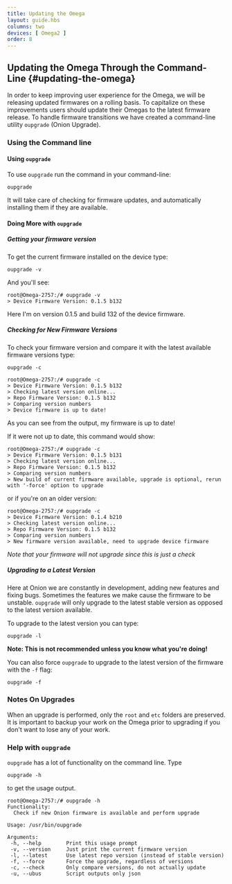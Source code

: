 ```yaml
---
title: Updating the Omega
layout: guide.hbs
columns: two
devices: [ Omega2 ]
order: 8
---
```


## Updating the Omega Through the Command-Line {#updating-the-omega}

In order to keep improving user experience for the Omega, we will be releasing updated firmwares on a rolling basis. To capitalize on these improvements users should update their Omegas to the latest firmware release. To handle firmware transitions we have created a command-line utility `oupgrade` (Onion Upgrade).

### Using the Command line

#### Using `oupgrade`

To use `oupgrade` run the command in your command-line:

```
oupgrade
```

It will take care of checking for firmware updates, and automatically installing them if they are available.

#### Doing More with `oupgrade`

##### Getting your firmware version

To get the current firmware installed on the device type:
```
oupgrade -v
```

And you'll see:
```
root@Omega-2757:/# oupgrade -v
> Device Firmware Version: 0.1.5 b132
```

Here I'm on version 0.1.5 and build 132 of the device firmware.


##### Checking for New Firmware Versions

To check your firmware version and compare it with the latest available firmware versions type:
```
oupgrade -c
```

```
root@Omega-2757:/# oupgrade -c
> Device Firmware Version: 0.1.5 b132
> Checking latest version online...
> Repo Firmware Version: 0.1.5 b132
> Comparing version numbers
> Device firmware is up to date!
```

As you can see from the output, my firmware is up to date!

If it were not up to date, this command would show:
```
root@Omega-2757:/# oupgrade -c
> Device Firmware Version: 0.1.5 b131
> Checking latest version online...
> Repo Firmware Version: 0.1.5 b132
> Comparing version numbers
> New build of current firmware available, upgrade is optional, rerun with '-force' option to upgrade
```

or if you're on an older version:

```
root@Omega-2757:/# oupgrade -c
> Device Firmware Version: 0.1.4 b210
> Checking latest version online...
> Repo Firmware Version: 0.1.5 b132
> Comparing version numbers
> New firmware version available, need to upgrade device firmware
```

*Note that your firmware will not upgrade since this is just a check*


##### Upgrading to a Latest Version
Here at Onion we are constantly in development, adding new features and fixing bugs. Sometimes the features we make cause the firmware to be unstable. `oupgrade` will only upgrade to the latest stable version as opposed to the latest version available.

To upgrade to the latest version you can type:
```
oupgrade -l
```
**Note: This is not recommended unless you know what you're doing!**


You can also force `oupgrade` to upgrade to the latest version of the firmware with the `-f` flag:
```
oupgrade -f
```


### Notes On Upgrades

When an upgrade is performed, only the `root` and `etc` folders are preserved. It is important to backup your work on the Omega prior to upgrading if you don't want to lose any of your work.

### Help with `oupgrade`


`oupgrade` has a lot of functionality on the command line. Type

```
oupgrade -h
```

to get the usage output.

```
root@Omega-2757:/# oupgrade -h
Functionality:
  Check if new Onion firmware is available and perform upgrade

Usage: /usr/bin/oupgrade

Arguments:
 -h, --help        Print this usage prompt
 -v, --version     Just print the current firmware version
 -l, --latest      Use latest repo version (instead of stable version)
 -f, --force       Force the upgrade, regardless of versions
 -c, --check       Only compare versions, do not actually update
 -u, --ubus        Script outputs only json
```
